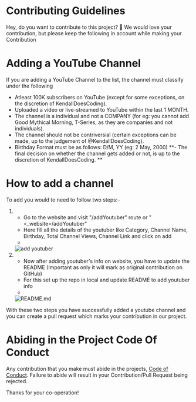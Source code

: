 # Contributing Guidelines

Hey, do you want to contribute to this project? 👋
We would love your contribution, but please keep the following in account while making your Contribution

# Adding a YouTube Channel

If you are adding a YouTube Channel to the list, the channel must classify under the following

- Atleast 100K subscribers on YouTube (except for some exceptions, on the discretion of KendallDoesCoding).
- Uploaded a video or live-streamed to YouTube within the last 1 MONTH.
- The channel is a individual and not a COMPANY (for eg: you cannot add Good Mythical Morning, T-Series, as they are companies and not individuals).
- The channel should not be contriversial (certain exceptions can be made, up to the judgement of @KendallDoesCoding).
- Birthday Format must be as follows: D/M, YY (eg: 2 May, 2000)
  **- The final decision on whether the channel gets added or not, is up to the discretion of KendallDoesCoding. **

# How to add a channel

To add you would to need to follow two steps:-
1. - Go to the website and visit "/addYoutuber" route or "<_website>/addYoutuber"
   - Here fill all the details of the youtuber like Category, Channel Name, Birthday, Total Channel Views, Channel Link and click on add
   - 
   <img src="https://res.cloudinary.com/dwuyp1nss/image/upload/v1690489952/Website%20Demo/addYoutuber_elcoaz.png" alt="add youtuber" />

2. - Now after adding youtuber's info on website, you have to update the README (Important as only it will mark as original contribution on GitHub)
   - For this set up the repo in local and update README to add youtuber info
   -
   <img src="https://res.cloudinary.com/dwuyp1nss/image/upload/v1690489952/Website%20Demo/README_jrxz1a.png" alt="README.md" />

With these two steps you have successfully added a youtube channel and you can create a pull request which marks your contribution in our project.

# Abiding in the Project Code Of Conduct

Any contribution that you make must abide in the projects, [Code of Conduct](/CODE_OF_CONDUCT.md). Failure to abide will result in your Contribution/Pull Request being rejected.

Thanks for your co-operation!
